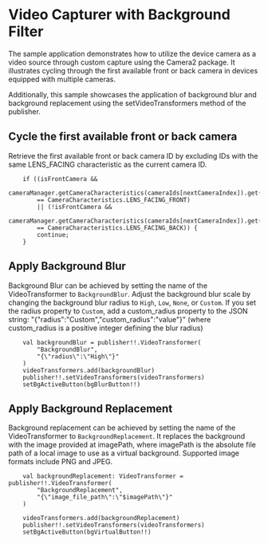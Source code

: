 # Video Capturer with Background Filter

The sample application demonstrates how to utilize the device camera as a video source through custom capture using the Camera2 package. It illustrates cycling through the first available front or back camera in devices equipped with multiple cameras.

Additionally, this sample showcases the application of background blur and background replacement using the setVideoTransformers method of the publisher.


## Cycle the first available front or back camera
Retrieve the first available front or back camera ID by excluding IDs with the same LENS_FACING characteristic as the current camera ID.

```
    if ((isFrontCamera &&
        cameraManager.getCameraCharacteristics(cameraIds[nextCameraIndex]).get(CameraCharacteristics.LENS_FACING) 
        == CameraCharacteristics.LENS_FACING_FRONT) 
        || (!isFrontCamera &&
        cameraManager.getCameraCharacteristics(cameraIds[nextCameraIndex]).get(CameraCharacteristics.LENS_FACING) 
        == CameraCharacteristics.LENS_FACING_BACK)) {
        continue;
    }
```

## Apply Background Blur
Background Blur can be achieved by setting the name of the VideoTransformer to `BackgroundBlur`. Adjust the background blur scale by changing the background blur radius to `High`, `Low`, `None`, or `Custom`. If you set the radius property to `Custom`, add a custom_radius property to the JSON string: "{\"radius\":\"Custom\",\"custom_radius\":\"value\"}" (where custom_radius is a positive integer defining the blur radius)
```
    val backgroundBlur = publisher!!.VideoTransformer(
        "BackgroundBlur",
        "{\"radius\":\"High\"}"
    )
    videoTransformers.add(backgroundBlur)
    publisher!!.setVideoTransformers(videoTransformers)
    setBgActiveButton(bgBlurButton!!)
```

## Apply Background Replacement
Background replacement can be achieved by setting the name of the VideoTransformer to `BackgroundReplacement`. It replaces the background with the image provided at imagePath, where imagePath is the absolute file path of a local image to use as a virtual background. Supported image formats include PNG and JPEG.
```
    val backgroundReplacement: VideoTransformer = publisher!!.VideoTransformer(
        "BackgroundReplacement",
        "{\"image_file_path\":\"$imagePath\"}"
    )

    videoTransformers.add(backgroundReplacement)
    publisher!!.setVideoTransformers(videoTransformers)
    setBgActiveButton(bgVirtualButton!!)
```
